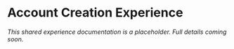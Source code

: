 # Account Creation Experience

*This shared experience documentation is a placeholder. Full details coming soon.*